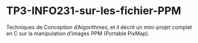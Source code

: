 # TP3-INFO231-sur-les-fichier-PPM
Techniques de Conception d’Algorithmes, et il décrit un mini-projet complet en C sur la manipulation d’images PPM (Portable PixMap).
